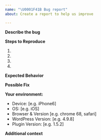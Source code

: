 ```yaml
---
name: "\U0001F41B Bug report"
about: Create a report to help us improve

---
```


<!--
Thank you for reporting a possible bug in ucf-vertical-slide-plugin.

Please provide a general summary of the issue in the Title above and fill in as much of the template below as you can.

The version of WordPress can be found on the Admin Dashboard page in the bottom right-hand corner.
The version of this plugin can be found by clicking "Plugins" in the Admin navigation and finding "ucf-vertical-slide-plugin" in the list of plugins. The version number will be listed under the plugin description.
-->

**Describe the bug**
<!--- Provide a more detailed description of the issue you're having -->

**Steps to Reproduce**
<!--- Provide a clear set of steps to reproduce this bug -->
1.
2.
3.
4.

**Expected Behavior**
<!--- Tell us what should happen -->

**Possible Fix**
<!--- Not required: suggest a fix or reason for the bug -->

**Your environment:**
<!-- Include as many relevant details as possible. -->
 - Device: [e.g. iPhone6]
 - OS: [e.g. iOS]
 - Browser & Version [e.g. chrome 68, safari]
 - WordPress Version: [e.g. 4.9.8]
 - Plugin Version: [e.g. 1.5.2]

**Additional context**
<!--- How has this bug affected you? What were you trying to accomplish? Provide a link to a live example or screenshots if available. -->
